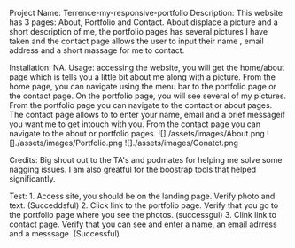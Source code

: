 Project Name: Terrence-my-responsive-portfolio
Description: This website has 3 pages: About, Portfolio and Contact. About displace a picture and a short description of me, the portfolio pages has several pictures I have taken and the contact page allows the user to input their name , email address and a short massage for me to contact.

Installation: NA.
Usage: accessing the website, you will get the home/about page which is tells you a little bit about me along with a picture. From the home page, you can navigate using the menu bar to the portfolio page or the contact page. On the portfolio page, you will see several of my pictures. From the portfolio page you can navigate to the contact or about pages. The contact page allows to to enter your name, email and a brief messageif you want me to get intouch with you. From the contact page you can navigate to the about or portfolio pages.
![]./assets/images/About.png
![]./assets/images/Portfolio.png
![]./assets/images/Conatct.png

Credits: Big shout out to the TA's and podmates for helping me solve some nagging issues. I am also greatful for the boostrap tools that helped significantly.

Test: 1. Access site, you should be on the landing page. Verify photo and text. (Succeddsful) 2. Click link to the portfolio page. Verify that you go to the portfolio page where you see the photos. (successgul) 3. Clink link to contact page. Verify that you can see and enter a name, an email adrress and a messsage. (Successful)
